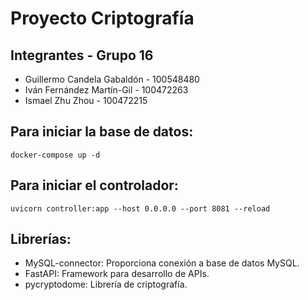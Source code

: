 # Proyecto Criptografía

## Integrantes -  Grupo 16

* Guillermo Candela Gabaldón - 100548480
* Iván Fernández Martín-Gil - 100472263
* Ismael Zhu Zhou - 100472215

## Para iniciar la base de datos:

```
docker-compose up -d
```

## Para iniciar el controlador:

```
uvicorn controller:app --host 0.0.0.0 --port 8081 --reload
```

## Librerías:
* MySQL-connector: Proporciona conexión a base de datos MySQL.
* FastAPI: Framework para desarrollo de APIs.
* pycryptodome: Librería de criptografía.